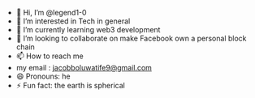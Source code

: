 - 👋 Hi, I’m @legend1-0
- 👀 I’m interested in Tech in general 
- 🌱 I’m currently learning web3 development
- 💞️ I’m looking to collaborate on make Facebook own a personal block chain 
- 📫 How to reach me
- my email : jacobboluwatife9@gmail.com 
- 😄 Pronouns: he
- ⚡ Fun fact: the earth is spherical 

<!---
legend1-0/legend1-0 is a ✨ special ✨ repository because its `README.md` (this file) appears on your GitHub profile.
You can click the Preview link to take a look at your changes.
--->
